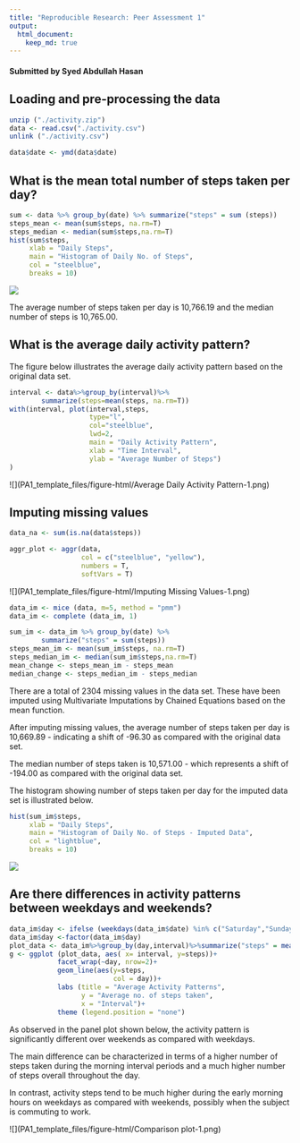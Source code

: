 ```yaml
---
title: "Reproducible Research: Peer Assessment 1"
output: 
  html_document:
    keep_md: true
---
```

#### Submitted by Syed Abdullah Hasan


## Loading and pre-processing the data

```r
unzip ("./activity.zip")
data <- read.csv("./activity.csv")
unlink ("./activity.csv")

data$date <- ymd(data$date)
```
  
## What is the mean total number of steps taken per day?

```r
sum <- data %>% group_by(date) %>% summarize("steps" = sum (steps))
steps_mean <- mean(sum$steps, na.rm=T)
steps_median <- median(sum$steps,na.rm=T)
hist(sum$steps, 
     xlab = "Daily Steps", 
     main = "Histogram of Daily No. of Steps",
     col = "steelblue",
     breaks = 10)
```

![](PA1_template_files/figure-html/Mean-1.png)<!-- -->
  
The average number of steps taken per day is 10,766.19 and the median number of steps is 10,765.00.  

## What is the average daily activity pattern?  
The figure below illustrates the average daily activity pattern based on the original data set.  

```r
interval <- data%>%group_by(interval)%>%
        summarize(steps=mean(steps, na.rm=T))
with(interval, plot(interval,steps,
                    type="l",
                    col="steelblue",
                    lwd=2,
                    main = "Daily Activity Pattern",
                    xlab = "Time Interval",
                    ylab = "Average Number of Steps")
)
```

![](PA1_template_files/figure-html/Average Daily Activity Pattern-1.png)<!-- -->
  
## Imputing missing values  

```r
data_na <- sum(is.na(data$steps))

aggr_plot <- aggr(data, 
                  col = c("steelblue", "yellow"),
                  numbers = T,
                  softVars = T)
```

![](PA1_template_files/figure-html/Imputing Missing Values-1.png)<!-- -->


```r
data_im <- mice (data, m=5, method = "pmm")
data_im <- complete (data_im, 1)
```


```r
sum_im <- data_im %>% group_by(date) %>%
        summarize("steps" = sum(steps))
steps_mean_im <- mean(sum_im$steps, na.rm=T)
steps_median_im <- median(sum_im$steps,na.rm=T)
mean_change <- steps_mean_im - steps_mean
median_change <- steps_median_im - steps_median
```
There are a total of 2304 missing values in the data set. These have been imputed using Multivariate Imputations by Chained Equations based on the mean function.  

After imputing missing values, the average number of steps taken per day is 10,669.89 - indicating a shift of -96.30 as compared with the original data set.  

The median number of steps taken is 10,571.00 - which represents a shift of -194.00 as compared with the original data set.  

The histogram showing number of steps taken per day for the imputed data set is illustrated below.  


```r
hist(sum_im$steps, 
     xlab = "Daily Steps", 
     main = "Histogram of Daily No. of Steps - Imputed Data",
     col = "lightblue",
     breaks = 10)
```

![](PA1_template_files/figure-html/Histogram-1.png)<!-- -->
  
## Are there differences in activity patterns between weekdays and weekends?  

```r
data_im$day <- ifelse (weekdays(data_im$date) %in% c("Saturday","Sunday"),  "weekend", "weekday")
data_im$day <-factor(data_im$day)
plot_data <- data_im%>%group_by(day,interval)%>%summarize("steps" = mean(steps))
g <- ggplot (plot_data, aes( x= interval, y=steps))+
            facet_wrap(~day, nrow=2)+
            geom_line(aes(y=steps,
                          col = day))+
            labs (title = "Average Activity Patterns",
                  y = "Average no. of steps taken",
                  x = "Interval")+
            theme (legend.position = "none")
```
As observed in the panel plot shown below, the activity pattern is significantly different over weekends as compared with weekdays.  

The main difference can be characterized in terms of a higher number of steps taken during the morning interval periods and a much higher number of steps overall throughout the day. 

In contrast, activity steps tend to be much higher during the early morning hours on weekdays as compared with weekends, possibly when the subject is commuting to work.  

![](PA1_template_files/figure-html/Comparison plot-1.png)<!-- -->
